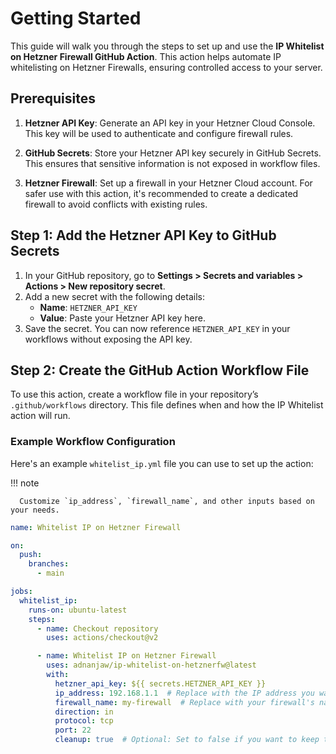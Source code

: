# Getting Started

This guide will walk you through the steps to set up and use the **IP Whitelist on Hetzner Firewall GitHub Action**.
This action helps automate IP whitelisting on Hetzner Firewalls, ensuring controlled access to your server.

## Prerequisites

1. **Hetzner API Key**: Generate an API key in your Hetzner Cloud Console. This key will be used to authenticate and configure firewall rules.

2. **GitHub Secrets**: Store your Hetzner API key securely in GitHub Secrets. This ensures that sensitive information is not exposed in workflow files.

3. **Hetzner Firewall**: Set up a firewall in your Hetzner Cloud account. For safer use with this action, it's recommended to create a dedicated firewall to avoid conflicts with existing rules.


## Step 1: Add the Hetzner API Key to GitHub Secrets

1. In your GitHub repository, go to **Settings > Secrets and variables > Actions > New repository secret**.
2. Add a new secret with the following details:
    - **Name**: `HETZNER_API_KEY`
    - **Value**: Paste your Hetzner API key here.
3. Save the secret. You can now reference `HETZNER_API_KEY` in your workflows without exposing the API key.

## Step 2: Create the GitHub Action Workflow File

To use this action, create a workflow file in your repository’s `.github/workflows` directory. This file defines when
and how the IP Whitelist action will run.

### Example Workflow Configuration

Here's an example `whitelist_ip.yml` file you can use to set up the action:


!!! note

      Customize `ip_address`, `firewall_name`, and other inputs based on your needs.

```yaml
name: Whitelist IP on Hetzner Firewall

on:
  push:
    branches:
      - main

jobs:
  whitelist_ip:
    runs-on: ubuntu-latest
    steps:
      - name: Checkout repository
        uses: actions/checkout@v2

      - name: Whitelist IP on Hetzner Firewall
        uses: adnanjaw/ip-whitelist-on-hetznerfw@latest
        with:
          hetzner_api_key: ${{ secrets.HETZNER_API_KEY }}
          ip_address: 192.168.1.1  # Replace with the IP address you want to whitelist
          firewall_name: my-firewall  # Replace with your firewall's name
          direction: in
          protocol: tcp
          port: 22
          cleanup: true  # Optional: Set to false if you want to keep the rule after the job finishes
```
